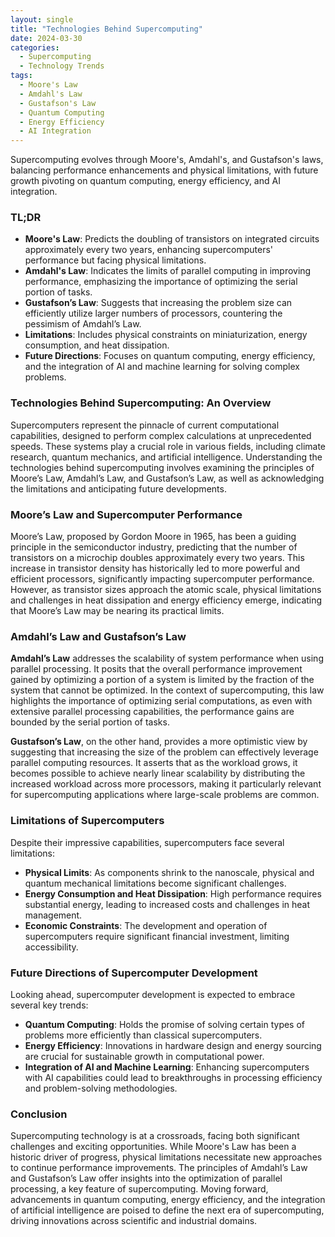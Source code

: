 ```yaml
---
layout: single
title: "Technologies Behind Supercomputing"
date: 2024-03-30
categories:
  - Supercomputing
  - Technology Trends
tags:
  - Moore's Law
  - Amdahl's Law
  - Gustafson's Law
  - Quantum Computing
  - Energy Efficiency
  - AI Integration
---
```


Supercomputing evolves through Moore's, Amdahl's, and Gustafson's laws, balancing performance enhancements and physical limitations, with future growth pivoting on quantum computing, energy efficiency, and AI integration.

### TL;DR
- **Moore's Law**: Predicts the doubling of transistors on integrated circuits approximately every two years, enhancing supercomputers' performance but facing physical limitations.
- **Amdahl's Law**: Indicates the limits of parallel computing in improving performance, emphasizing the importance of optimizing the serial portion of tasks.
- **Gustafson’s Law**: Suggests that increasing the problem size can efficiently utilize larger numbers of processors, countering the pessimism of Amdahl’s Law.
- **Limitations**: Includes physical constraints on miniaturization, energy consumption, and heat dissipation.
- **Future Directions**: Focuses on quantum computing, energy efficiency, and the integration of AI and machine learning for solving complex problems.

### Technologies Behind Supercomputing: An Overview

Supercomputers represent the pinnacle of current computational capabilities, designed to perform complex calculations at unprecedented speeds. These systems play a crucial role in various fields, including climate research, quantum mechanics, and artificial intelligence. Understanding the technologies behind supercomputing involves examining the principles of Moore’s Law, Amdahl’s Law, and Gustafson’s Law, as well as acknowledging the limitations and anticipating future developments.

### Moore’s Law and Supercomputer Performance

Moore’s Law, proposed by Gordon Moore in 1965, has been a guiding principle in the semiconductor industry, predicting that the number of transistors on a microchip doubles approximately every two years. This increase in transistor density has historically led to more powerful and efficient processors, significantly impacting supercomputer performance. However, as transistor sizes approach the atomic scale, physical limitations and challenges in heat dissipation and energy efficiency emerge, indicating that Moore’s Law may be nearing its practical limits.

### Amdahl’s Law and Gustafson’s Law

**Amdahl’s Law** addresses the scalability of system performance when using parallel processing. It posits that the overall performance improvement gained by optimizing a portion of a system is limited by the fraction of the system that cannot be optimized. In the context of supercomputing, this law highlights the importance of optimizing serial computations, as even with extensive parallel processing capabilities, the performance gains are bounded by the serial portion of tasks.

**Gustafson’s Law**, on the other hand, provides a more optimistic view by suggesting that increasing the size of the problem can effectively leverage parallel computing resources. It asserts that as the workload grows, it becomes possible to achieve nearly linear scalability by distributing the increased workload across more processors, making it particularly relevant for supercomputing applications where large-scale problems are common.

### Limitations of Supercomputers

Despite their impressive capabilities, supercomputers face several limitations:
- **Physical Limits**: As components shrink to the nanoscale, physical and quantum mechanical limitations become significant challenges.
- **Energy Consumption and Heat Dissipation**: High performance requires substantial energy, leading to increased costs and challenges in heat management.
- **Economic Constraints**: The development and operation of supercomputers require significant financial investment, limiting accessibility.

### Future Directions of Supercomputer Development

Looking ahead, supercomputer development is expected to embrace several key trends:
- **Quantum Computing**: Holds the promise of solving certain types of problems more efficiently than classical supercomputers.
- **Energy Efficiency**: Innovations in hardware design and energy sourcing are crucial for sustainable growth in computational power.
- **Integration of AI and Machine Learning**: Enhancing supercomputers with AI capabilities could lead to breakthroughs in processing efficiency and problem-solving methodologies.

### Conclusion

Supercomputing technology is at a crossroads, facing both significant challenges and exciting opportunities. While Moore's Law has been a historic driver of progress, physical limitations necessitate new approaches to continue performance improvements. The principles of Amdahl’s Law and Gustafson’s Law offer insights into the optimization of parallel processing, a key feature of supercomputing. Moving forward, advancements in quantum computing, energy efficiency, and the integration of artificial intelligence are poised to define the next era of supercomputing, driving innovations across scientific and industrial domains.